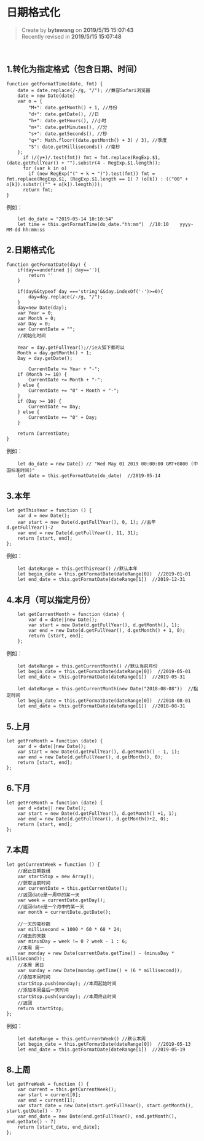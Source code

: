 **日期格式化**
===

> Create by **bytewang** on **2019/5/15 15:07:43**  
> Recently revised in **2019/5/15 15:07:48**


<br>

## 1.转化为指定格式（包含日期、时间）

	function getFormatTime(date, fmt) {
  		date = date.replace(/-/g, "/"); //兼容Safari浏览器
  		date = new Date(date)
	  	var o = {
		    "M+": date.getMonth() + 1, //月份
		    "d+": date.getDate(), //日
		    "h+": date.getHours(), //小时
		    "m+": date.getMinutes(), //分
		    "s+": date.getSeconds(), //秒
		    "q+": Math.floor((date.getMonth() + 3) / 3), //季度
		    "S": date.getMilliseconds() //毫秒
	 	};
		  if (/(y+)/.test(fmt)) fmt = fmt.replace(RegExp.$1, (date.getFullYear() + "").substr(4 - RegExp.$1.length));
		  for (var k in o)
		    if (new RegExp("(" + k + ")").test(fmt)) fmt = fmt.replace(RegExp.$1, (RegExp.$1.length == 1) ? (o[k]) : (("00" + o[k]).substr(("" + o[k]).length)));
		  return fmt;
	}

例如：

		let do_date = "2019-05-14 10:10:54"     
		let time = this.getFormatTime(do_date."hh:mm")  //10:10    yyyy-MM-dd hh:mm:ss   



## 2.日期格式化


	function getFormatDate(day) {
	    if(day==undefined || day==''){
	        return ''
	    }

	    if(day&&typeof day ==='string'&&day.indexOf('-')>=0){
	        day=day.replace(/-/g, "/");
	    }
	    day=new Date(day);
	    var Year = 0;
	    var Month = 0;
	    var Day = 0;
	    var CurrentDate = "";
		//初始化时间

    	Year = day.getFullYear();//ie火狐下都可以
	    Month = day.getMonth() + 1;
	    Day = day.getDate();
	
		    CurrentDate += Year + "-";
	    if (Month >= 10) {
	        CurrentDate += Month + "-";
	    } else {
	        CurrentDate += "0" + Month + "-";
	    }
	    if (Day >= 10) {
	        CurrentDate += Day;
	    } else {
	        CurrentDate += "0" + Day;
	    }

    	return CurrentDate;
	}


例如：

		let do_date = new Date() // "Wed May 01 2019 00:00:00 GMT+0800 (中国标准时间)"     
		let date = this.getFormatDate(do_date)  //2019-05-14


## 3.本年

	let getThisYear = function () {
	    var d = new Date();
	    var start = new Date(d.getFullYear(), 0, 1); //去年  d.getFullYear()-2
	    var end = new Date(d.getFullYear(), 11, 31);
	    return [start, end];
	};

例如：

		let dateRange = this.getThisYear() //默认本年
		let begin_date = this.getFormatDate(dateRange[0])  //2019-01-01
		let end_date = this.getFormatDate(dateRange[1])  //2019-12-31



## 4.本月（可以指定月份）

		let getCurrentMonth = function (date) {
		    var d = date||new Date();
		    var start = new Date(d.getFullYear(), d.getMonth(), 1);
		    var end = new Date(d.getFullYear(), d.getMonth() + 1, 0);
		    return [start, end];
		};

例如：

		let dateRange = this.getCurrentMonth() //默认当前月份
		let begin_date = this.getFormatDate(dateRange[0])  //2019-05-01
		let end_date = this.getFormatDate(dateRange[1])  //2019-05-31

		let dateRange = this.getCurrentMonth(new Date("2018-08-08"))  //指定时间
		let begin_date = this.getFormatDate(dateRange[0])  //2018-08-01
		let end_date = this.getFormatDate(dateRange[1])  //2018-08-31  


## 5.上月

	let getPreMonth = function (date) {
	    var d = date||new Date();
	    var start = new Date(d.getFullYear(), d.getMonth() - 1, 1);
	    var end = new Date(d.getFullYear(), d.getMonth(), 0);
	    return [start, end];
	};

## 6.下月

	let getPreMonth = function (date) {
		var d =date|| new Date();
	    var start = new Date(d.getFullYear(), d.getMonth() +1, 1);
	    var end = new Date(d.getFullYear(), d.getMonth()+2, 0);
	    return [start, end];
	};


## 7.本周

	let getCurrentWeek = function () {
	    //起止日期数组
	    var startStop = new Array();
	    //获取当前时间
	    var currentDate = this.getCurrentDate();
	    //返回date是一周中的某一天
	    var week = currentDate.getDay();
	    //返回date是一个月中的某一天
	    var month = currentDate.getDate();
	
	    //一天的毫秒数
	    var millisecond = 1000 * 60 * 60 * 24;
	    //减去的天数
	    var minusDay = week != 0 ? week - 1 : 6;
	    //本周 周一
	    var monday = new Date(currentDate.getTime() - (minusDay * millisecond));
	    //本周 周日
	    var sunday = new Date(monday.getTime() + (6 * millisecond));
	    //添加本周时间
	    startStop.push(monday); //本周起始时间
	    //添加本周最后一天时间
	    startStop.push(sunday); //本周终止时间
	    //返回
	    return startStop;
	};

例如：

		let dateRange = this.getCurrentWeek() //默认本周
		let begin_date = this.getFormatDate(dateRange[0])  //2019-05-13
		let end_date = this.getFormatDate(dateRange[1])  //2019-05-19

## 8.上周
	let getPreWeek = function () {
	    var current = this.getCurrentWeek();
	    var start = current[0];
	    var end = current[1];
		var start_date = new Date(start.getFullYear(), start.getMonth(), start.getDate() - 7)
		var end_date = new Date(end.getFullYear(), end.getMonth(), end.getDate() - 7)
	    return [start_date, end_date];
	};